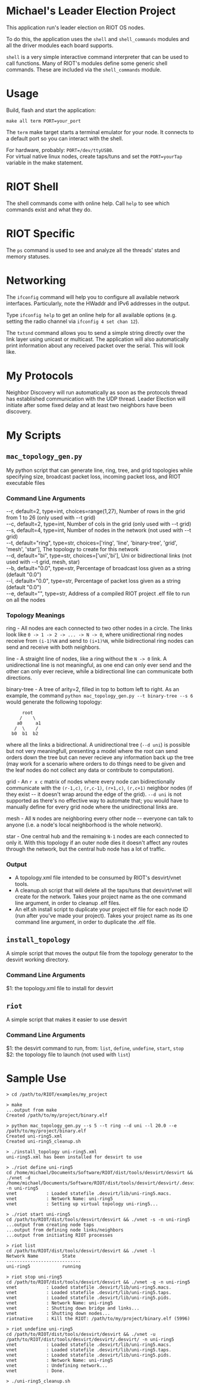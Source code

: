 Michael's Leader Election Project
================
This application run's leader election on RIOT OS nodes.

To do this, the application uses the `shell` and `shell_commands` modules and all the driver modules each board supports.

`shell` is a very simple interactive command interpreter that can be used to call functions.  Many of RIOT's modules define some generic shell commands. These are included via the `shell_commands` module.

Usage
=====

Build, flash and start the application:
```
make all term PORT=your_port
```

The `term` make target starts a terminal emulator for your node. It connects to a default port so you can interact with the shell.

For hardware, probably: `PORT=/dev/ttyUSB0`.  
For virtual native linux nodes, create taps/tuns and set the `PORT=yourTap` variable in the make statement.


RIOT Shell
==============

The shell commands come with online help. Call `help` to see which commands exist and what they do.

RIOT Specific
=============

The `ps` command is used to see and analyze all the threads' states and memory statuses.

Networking
==========

The `ifconfig` command will help you to configure all available network interfaces. Particularly, note the HWaddr and IPv6 addresses in the output.

Type `ifconfig help` to get an online help for all available options (e.g. setting the radio channel via `ifconfig 4 set chan 12`).

The `txtsnd` command allows you to send a simple string directly over the link layer using unicast or multicast. The application will also automatically print information about any received packet over the serial. This will look like.

My Protocols
==========

Neighbor Discovery will run automatically as soon as the protocols thread has established communication with the UDP thread. Leader Election will initiate after some fixed delay and at least two neighbors have been discovery.

My Scripts
==========
## `mac_topology_gen.py`
My python script that can generate line, ring, tree, and grid topologies while specifying size, broadcast packet loss, incoming packet loss, and RIOT executable files

### Command Line Arguments
--r, default=2, type=int, choices=range(1,27), Number of rows in the grid from 1 to 26 (only used with --t grid)  
--c, default=2, type=int, Number of cols in the grid (only used with --t grid)  
--s, default=4, type=int, Number of nodes in the network (not used with --t grid)  
--t, default="ring", type=str, choices=['ring', 'line', 'binary-tree', 'grid', 'mesh', 'star'], The topology to create for this network  
--d, default="bi", type=str, choices=['uni','bi'], Uni or bidirectional links (not used with --t grid, mesh, star)  
--b, default="0.0", type=str, Percentage of broadcast loss given as a string (default "0.0")  
--l, default="0.0", type=str, Percentage of packet loss given as a string (default "0.0")  
--e, default="", type=str, Address of a compiled RIOT project .elf file to run on all the nodes  

### Topology Meanings
ring - All nodes are each connected to two other nodes in a circle. The links look like `0 -> 1 -> 2 -> ... -> N -> 0`, where unidirectional ring nodes receive from `(i-1)%N` and send to `(i+1)%N`, while bidirectional ring nodes can send and receive with both neighbors.  

line - A straight line of nodes, like a ring without the `N -> 0` link. A unidirectional line is not meaningful, as one end can only ever send and the other can only ever recieve, while a bidirectional line can communicate both directions.  

binary-tree - A tree of arity=2, filled in top to bottom left to right. As an example, the command `python mac_topology_gen.py --t binary-tree --s 6` would generate the following topology:
```
      root
     /    \
    a0     a1
   /  \    /
  b0  b1  b2
```
where all the links a bidirectional. A unidirectional tree (`--d uni`) is possible but not very meaningfull, presenting a model where the root can send orders down the tree but can never recieve any information back up the tree (may work for a scenario where orders to do things need to be given and the leaf nodes do not collect any data or contribute to computation).  

grid - An `r x c` matrix of nodes where every node can bidirectionally communicate with the `(r-1,c)`, `(r,c-1)`, `(r+1,c)`, `(r,c+1)` neighbor nodes (if they exist -- it doesn't wrap around the edge of the grid). `--d uni` is not supported as there's no effective way to automate that; you would have to manually define for every grid node where the unidirectional links are.  

mesh - All `N` nodes are neighboring every other node -- everyone can talk to anyone (i.e. a node's local neighborhood is the whole network).  

star - One central hub and the remaining `N-1` nodes are each connected to only it. With this topology if an outer node dies it doesn't affect any routes through the network, but the central hub node has a lot of traffic.

### Output
- A topology.xml file intended to be consumed by RIOT's desvirt/vnet tools.  
- A cleanup.sh script that will delete all the taps/tuns that desvirt/vnet will create for the network. Takes your project name as the one command line argument, in order to cleanup .elf files.  
- An elf.sh install script to duplicate your project elf file for each node ID (run after you've made your project). Takes your project name as its one command line argument, in order to duplicate the .elf file.

## `install_topology` 
A simple script that moves the output file from the topology generator to the desvirt working directory.

### Command Line Arguments

$1: the topology.xml file to install for desvirt

## `riot` 
A simple script that makes it easier to use desvirt

### Command Line Arguments

$1: the desvirt command to run, from: `list`, `define`, `undefine`, `start`, `stop`  
$2: the topology file to launch (not used with `list`)

Sample Use
==========

```
> cd /path/to/RIOT/examples/my_project

> make
...output from make
Created /path/to/my/project/binary.elf

> python mac_topology_gen.py --s 5 --t ring --d uni --l 20.0 --e /path/to/my/project/binary.elf
Created uni-ring5.xml
Created uni-ring5_cleanup.sh

> ./install_topology uni-ring5.xml
uni-ring5.xml has been installed for desvirt to use

> ./riot define uni-ring5
cd /home/michael/Documents/Software/RIOT/dist/tools/desvirt/desvirt && ./vnet -d /home/michael/Documents/Software/RIOT/dist/tools/desvirt/desvirt/.desvirt/ -n uni-ring5
vnet           : Loaded statefile .desvirt/lib/uni-ring5.macs.
vnet           : Network Name: uni-ring5
vnet           : Setting up virtual topology uni-ring5...

> ./riot start uni-ring5
cd /path/to/RIOT/dist/tools/desvirt/desvirt && ./vnet -s -n uni-ring5
...output from creating node taps
...output from defining node links/neighbors
...output from initiating RIOT processes

> riot list
cd /path/to/RIOT/dist/tools/desvirt/desvirt && ./vnet -l
Network Name         State
----------------------------
uni-ring5            running

> riot stop uni-ring5
cd /path/to/RIOT/dist/tools/desvirt/desvirt && ./vnet -q -n uni-ring5
vnet           : Loaded statefile .desvirt/lib/uni-ring5.macs.
vnet           : Loaded statefile .desvirt/lib/uni-ring5.taps.
vnet           : Loaded statefile .desvirt/lib/uni-ring5.pids.
vnet           : Network Name: uni-ring5
vnet           : Shutting down bridge and links...
vnet           : Shutting down nodes...
riotnative     : Kill the RIOT: /path/to/my/project/binary.elf (5996)

> riot undefine uni-ring5
cd /path/to/RIOT/dist/tools/desvirt/desvirt && ./vnet -u /path/to/RIOT/dist/tools/desvirt/desvirt/.desvirt/ -n uni-ring5
vnet           : Loaded statefile .desvirt/lib/uni-ring5.macs.
vnet           : Loaded statefile .desvirt/lib/uni-ring5.taps.
vnet           : Loaded statefile .desvirt/lib/uni-ring5.pids.
vnet           : Network Name: uni-ring5
vnet           : Undefining network...
vnet           : Done.

> ./uni-ring5_cleanup.sh
```

